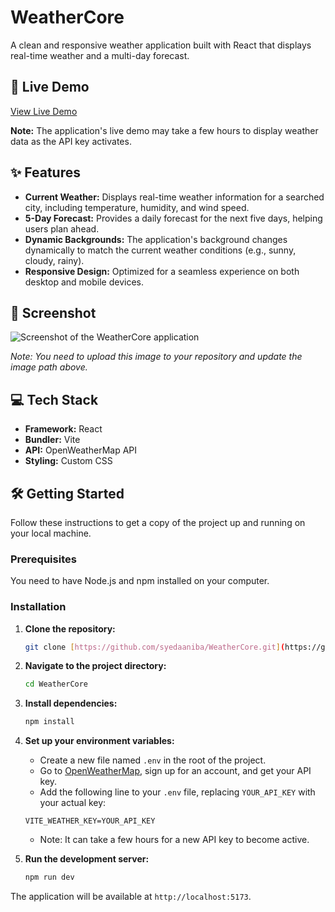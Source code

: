 # WeatherCore

A clean and responsive weather application built with React that displays real-time weather and a multi-day forecast.

## 🚀 Live Demo

[View Live Demo](https://serene-pastelito-0b2b45.netlify.app/)

**Note:** The application's live demo may take a few hours to display weather data as the API key activates.

## ✨ Features

-   **Current Weather:** Displays real-time weather information for a searched city, including temperature, humidity, and wind speed.
-   **5-Day Forecast:** Provides a daily forecast for the next five days, helping users plan ahead.
-   **Dynamic Backgrounds:** The application's background changes dynamically to match the current weather conditions (e.g., sunny, cloudy, rainy).
-   **Responsive Design:** Optimized for a seamless experience on both desktop and mobile devices.

## 📸 Screenshot

![Screenshot of the WeatherCore application](path/to/your/image_4ac359.png)

_Note: You need to upload this image to your repository and update the image path above._

## 💻 Tech Stack

-   **Framework:** React
-   **Bundler:** Vite
-   **API:** OpenWeatherMap API
-   **Styling:** Custom CSS

## 🛠️ Getting Started

Follow these instructions to get a copy of the project up and running on your local machine.

### Prerequisites

You need to have Node.js and npm installed on your computer.

### Installation

1.  **Clone the repository:**
    ```bash
    git clone [https://github.com/syedaaniba/WeatherCore.git](https://github.com/syedaaniba/WeatherCore.git)
    ```
2.  **Navigate to the project directory:**
    ```bash
    cd WeatherCore
    ```
3.  **Install dependencies:**
    ```bash
    npm install
    ```
4.  **Set up your environment variables:**
    -   Create a new file named `.env` in the root of the project.
    -   Go to [OpenWeatherMap](https://home.openweathermap.org/api_keys), sign up for an account, and get your API key.
    -   Add the following line to your `.env` file, replacing `YOUR_API_KEY` with your actual key:
    ```
    VITE_WEATHER_KEY=YOUR_API_KEY
    ```
    -   Note: It can take a few hours for a new API key to become active.

5.  **Run the development server:**
    ```bash
    npm run dev
    ```

The application will be available at `http://localhost:5173`.
